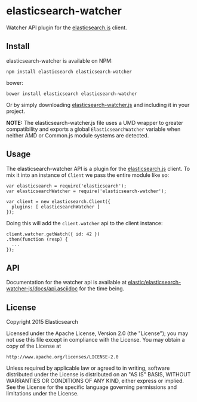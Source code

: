 # elasticsearch-watcher

Watcher API plugin for the [elasticsearch.js](https://github.com/elastic/elasticsearch-js) client.

<!--
[![Build Status](http://img.shields.io/travis/elastic/elasticsearch-watcher/master.svg?style=flat-square)](https://travis-ci.org/elastic/elasticsearch-master?branch=master)
[![Coverage Status](http://img.shields.io/coveralls/elastic/elasticsearch-watcher/master.svg?style=flat-square)](https://coveralls.io/r/elastic/elasticsearch-master?branch=4.0)
[![Dependencies up to date](http://img.shields.io/david/elastic/elasticsearch-master.svg?style=flat-square)](https://david-dm.org/elastic/elasticsearch-master)
-->

## Install

elasticsearch-watcher is available on NPM:

```
npm install elasticsearch elasticsearch-watcher
```

bower:

```
bower install elasticsearch elasticsearch-watcher
```

Or by simply downloading [elasticsearch-watcher.js](elasticsearch-watcher.js) and including it in your project.

**NOTE:** The elasticsearch-watcher.js file uses a UMD wrapper to greater compatibility and exports a global `ElasticsearchWatcher` variable when neither AMD or Common.js module systems are detected.

## Usage

The elasticsearch-watcher API is a plugin for the [elasticsearch.js](https://github.com/elastic/elasticsearch-js) client. To mix it into an instance of `Client` we pass the entire module like so:

```
var elasticsearch = require('elasticsearch');
var elasticsearchWatcher = require('elasticsearch-watcher');

var client = new elasticsearch.Client({
  plugins: [ elasticsearchWatcher ]
});
```

Doing this will add the `client.watcher` api to the client instance:
```
client.watcher.getWatch({ id: 42 })
.then(function (resp) {
  ...
});
```

## API

Documentation for the watcher api is available at [elastic/elasticsearch-watcher-js/docs/api.asciidoc](https://github.com/elastic/elasticsearch-watcher-js/blob/master/docs/api.asciidoc) for the time being.

## License

Copyright 2015 Elasticsearch

Licensed under the Apache License, Version 2.0 (the "License");
you may not use this file except in compliance with the License.
You may obtain a copy of the License at

    http://www.apache.org/licenses/LICENSE-2.0

Unless required by applicable law or agreed to in writing, software
distributed under the License is distributed on an "AS IS" BASIS,
WITHOUT WARRANTIES OR CONDITIONS OF ANY KIND, either express or implied.
See the License for the specific language governing permissions and
limitations under the License.
